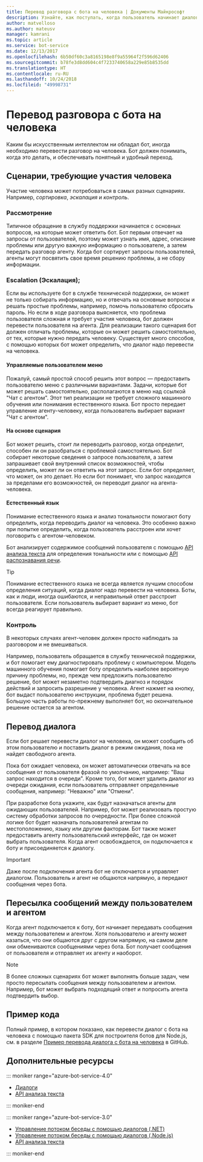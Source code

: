 ```yaml
---
title: Перевод разговора с бота на человека | Документы Майкрософт
description: Узнайте, как поступать, когда пользователь начинает диалог с ботом, а затем его нужно перевести на человека.
author: matvelloso
ms.author: mateusv
manager: kamrani
ms.topic: article
ms.service: bot-service
ms.date: 12/13/2017
ms.openlocfilehash: 6b50df60c3a8165198e8f9a55964f2f596d62406
ms.sourcegitcommit: b78fe3d8dd604c4f7233740658a229e85b8535dd
ms.translationtype: HT
ms.contentlocale: ru-RU
ms.lasthandoff: 10/24/2018
ms.locfileid: "49998731"
---
```

# <a name="transition-conversations-from-bot-to-human"></a>Перевод разговора с бота на человека

Каким бы искусственным интеллектом ни обладал бот, иногда необходимо перевести разговор на человека. Бот должен понимать, когда это делать, и обеспечивать понятный и удобный переход.

## <a name="scenarios-that-require-human-involvement"></a>Сценарии, требующие участия человека

Участие человека может потребоваться в самых разных сценариях. Например, *сортировка*, *эскалация* и *контроль*. 

### <a name="triage"></a>Рассмотрение

Типичное обращение в службу поддержки начинается с основных вопросов, на которые может ответить бот. Бот первым отвечает на запросы от пользователей, поэтому может узнать имя, адрес, описание проблемы или другую важную информацию о пользователе, а затем передать разговор агенту. Когда бот сортирует запросы пользователей, агенты могут посвятить свое время решению проблемы, а не сбору информации.

### <a name="escalation"></a>Escalation (Эскалация);

Если вы используете бот в службе технической поддержки, он может не только собирать информацию, но и отвечать на основные вопросы и решать простые проблемы, например, помочь пользователю сбросить пароль. Но если в ходе разговора выясняется, что проблема пользователя сложная и требует участия человека, бот должен перевести пользователя на агента. Для реализации такого сценария бот должен отличать проблемы, которые он может решить самостоятельно, от тех, которые нужно передать человеку. Существует много способов, с помощью которых бот может определить, что диалог надо перевести на человека. 

#### <a name="user-driven-menus"></a>Управляемые пользователем меню

Пожалуй, самый простой способ решить этот вопрос — предоставить пользователю меню с различными вариантами. Задачи, которые бот может решать самостоятельно, располагаются в меню над ссылкой "Чат с агентом". Этот тип реализации не требует сложного машинного обучения или понимания естественного языка. Бот просто передает управление агенту-человеку, когда пользователь выбирает вариант "Чат с агентом". 

#### <a name="scenario-driven"></a>На основе сценария

Бот может решить, стоит ли переводить разговор, когда определит, способен ли он разобраться с проблемой самостоятельно. Бот собирает некоторые сведения о запросе пользователя, а затем запрашивает свой внутренний список возможностей, чтобы определить, может ли он ответить на этот запрос. Если бот определяет, что может, он это делает. Но если бот понимает, что запрос находится за пределами его возможностей, он переводит диалог на агента-человека.

#### <a name="natural-language"></a>Естественный язык

Понимание естественного языка и анализ тональности помогают боту определить, когда переводить диалог на человека. Это особенно важно при попытке определить, когда пользователь расстроен или хочет поговорить с агентом-человеком. 
 
Бот анализирует содержимое сообщений пользователя с помощью <a href="https://www.microsoft.com/cognitive-services/en-us/text-analytics-api" target="blank">API анализа текста</a> для определения тональности или с помощью <a href="https://www.luis.ai" target="_blank">API распознавания речи</a>. 


> [!TIP]
> Понимание естественного языка не всегда является лучшим способом определения ситуаций, когда диалог надо перевести на человека. Боты, как и люди, иногда ошибаются, и неправильный ответ расстроит пользователя. Если пользователь выбирает вариант из меню, бот всегда реагирует правильно. 

### <a name="supervision"></a>Контроль

В некоторых случаях агент-человек должен просто наблюдать за разговором и не вмешиваться.

Например, пользователь обращается в службу технической поддержки, и бот помогает ему диагностировать проблему с компьютером. Модель машинного обучения помогает боту определить наиболее вероятную причину проблемы, но, прежде чем предложить пользователю решение, бот может незаметно подтвердить диагноз и порядок действий и запросить разрешение у человека. Агент нажмет на кнопку, бот выдаст пользователю инструкции, проблема будет решена. Большую часть работы по-прежнему выполняет бот, но окончательное решение остается за агентом. 

## <a name="transitioning-control-of-the-conversation"></a>Перевод диалога 

Если бот решает перевести диалог на человека, он может сообщить об этом пользователю и поставить диалог в режим ожидания, пока не найдет свободного агента. 

Пока бот ожидает человека, он может автоматически отвечать на все сообщения от пользователя фразой по умолчанию, например: "Ваш запрос находится в очереди". Кроме того, бот может удалить диалог из очереди ожидания, если пользователь отправляет определенные сообщения, например: "Неважно" или "Отмени".

При разработке бота укажите, как будут назначаться агенты для ожидающих пользователей. Например, бот может реализовать простую систему обработки запросов по очередности. При более сложной логике бот будет назначать пользователей агентам по местоположению, языку или другим факторам. Бот также может предоставить агенту пользовательский интерфейс, где он может выбрать пользователя. Когда агент освобождается, он подключается к боту и присоединяется к диалогу.

> [!IMPORTANT]
> Даже после подключения агента бот не отключается и управляет диалогом. Пользователь и агент не общаются напрямую, а передают сообщения через бота. 

## <a name="routing-messages-between-user-and-agent"></a>Пересылка сообщений между пользователем и агентом

Когда агент подключается к боту, бот начинает передавать сообщения между пользователем и агентом. Хотя пользователю и агенту может казаться, что они общаются друг с другом напрямую, на самом деле они обмениваются сообщениями через бота. Бот получает сообщения от пользователя и отправляет их агенту и наоборот. 

> [!NOTE]
> В более сложных сценариях бот может выполнять больше задач, чем просто пересылать сообщения между пользователем и агентом. Например, бот может выбрать подходящий ответ и попросить агента подтвердить выбор.

## <a name="sample-code"></a>Пример кода

Полный пример, в котором показано, как перевести диалог с бота на человека с помощью пакета SDK для построителя ботов для Node.js, см. в разделе <a href="https://github.com/palindromed/Bot-HandOff" target="_blank">Пример перевода диалога с бота на человека</a> в GitHub.

## <a name="additional-resources"></a>Дополнительные ресурсы

::: moniker range="azure-bot-service-4.0"

- [Диалоги](v4sdk/bot-builder-dialog-manage-conversation-flow.md)
- <a href="https://www.microsoft.com/cognitive-services/en-us/text-analytics-api" target="blank">API анализа текста</a>

::: moniker-end

::: moniker range="azure-bot-service-3.0"

- [Управление потоком беседы с помощью диалогов (.NET)](~/dotnet/bot-builder-dotnet-manage-conversation-flow.md)
- [Управление потоком беседы с помощью диалогов (.Node.js)](~/nodejs/bot-builder-nodejs-manage-conversation-flow.md)
- <a href="https://www.microsoft.com/cognitive-services/en-us/text-analytics-api" target="blank">API анализа текста</a>


::: moniker-end

